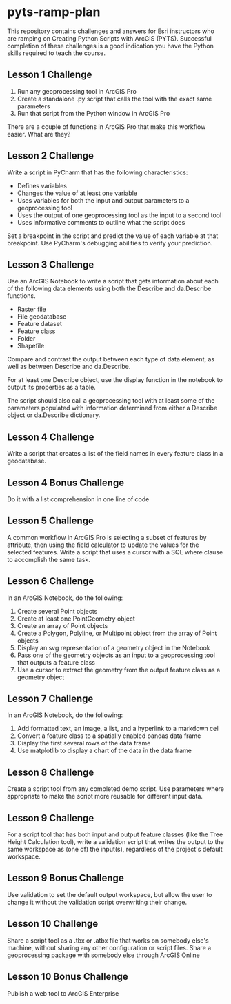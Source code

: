 # pyts-ramp-plan

This repository contains challenges and answers for Esri instructors who are ramping on Creating Python Scripts with ArcGIS (PYTS). Successful completion of these challenges is a good indication you have the Python skills required to teach the course.

## Lesson 1 Challenge

1. Run any geoprocessing tool in ArcGIS Pro
1. Create a standalone .py script that calls the tool with the exact same parameters
1. Run that script from the Python window in ArcGIS Pro

There are a couple of functions in ArcGIS Pro that make this workflow easier. What are they?

## Lesson 2 Challenge

Write a script in PyCharm that has the following characteristics:

* Defines variables
* Changes the value of at least one variable
* Uses variables for both the input and output parameters to a geoprocessing tool
* Uses the output of one geoprocessing tool as the input to a second tool
* Uses informative comments to outline what the script does

Set a breakpoint in the script and predict the value of each variable at that breakpoint. Use PyCharm's debugging abilities to verify your prediction.

## Lesson 3 Challenge

Use an ArcGIS Notebook to write a script that gets information about each of the following data elements using both the Describe and da.Describe functions.

* Raster file
* File geodatabase
* Feature dataset
* Feature class
* Folder
* Shapefile

Compare and contrast the output between each type of data element, as well as between Describe and da.Describe.

For at least one Describe object, use the display function in the notebook to output its properties as a table.

The script should also call a geoprocessing tool with at least some of the parameters populated with information determined from either a Describe object or da.Describe dictionary.

## Lesson 4 Challenge

Write a script that creates a list of the field names in every feature class in a geodatabase.

## Lesson 4 Bonus Challenge

Do it with a list comprehension in one line of code

## Lesson 5 Challenge

A common workflow in ArcGIS Pro is selecting a subset of features by attribute, then using the field calculator to update the values for the selected features. Write a script that uses a cursor with a SQL where clause to accomplish the same task.

## Lesson 6 Challenge

In an ArcGIS Notebook, do the following:

1. Create several Point objects
1. Create at least one PointGeometry object
1. Create an array of Point objects
1. Create a Polygon, Polyline, or Multipoint object from the array of Point objects
1. Display an svg representation of a geometry object in the Notebook
1. Pass one of the geometry objects as an input to a geoprocessing tool that outputs a feature class
1. Use a cursor to extract the geometry from the output feature class as a geometry object

## Lesson 7 Challenge

In an ArcGIS Notebook, do the following:

1. Add formatted text, an image, a list, and a hyperlink to a markdown cell
1. Convert a feature class to a spatially enabled pandas data frame
1. Display the first several rows of the data frame
1. Use matplotlib to display a chart of the data in the data frame

## Lesson 8 Challenge

Create a script tool from any completed demo script. Use parameters where appropriate to make the script more reusable for different input data.

## Lesson 9 Challenge

For a script tool that has both input and output feature classes (like the Tree Height Calculation tool), write a validation script that writes the output to the same workspace as (one of) the input(s), regardless of the project's default workspace.

## Lesson 9 Bonus Challenge

Use validation to set the default output workspace, but allow the user to change it without the validation script overwriting their change.

## Lesson 10 Challenge

Share a script tool as a .tbx or .atbx file that works on somebody else's machine, without sharing any other configuration or script files.
Share a geoprocessing package with somebody else through ArcGIS Online

## Lesson 10 Bonus Challenge

Publish a web tool to ArcGIS Enterprise
